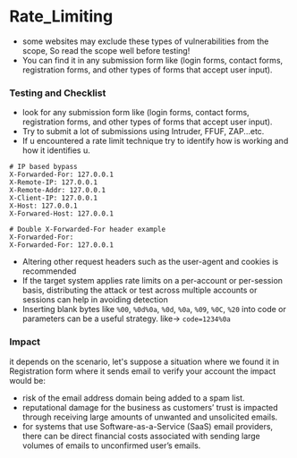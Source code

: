 # Rate\_Limiting

* some websites may exclude these types of vulnerabilities from the scope, So read the scope well before testing!
* You can find it in any submission form like (login forms, contact forms, registration forms, and other types of forms that accept user input).

### Testing and Checklist

* look for any submission form like (login forms, contact forms, registration forms, and other types of forms that accept user input).
* Try to submit a lot of submissions using Intruder, FFUF, ZAP...etc.
* If u encountered a rate limit technique try to identify how is working and how it identifies u.

```http
# IP based bypass
X-Forwarded-For: 127.0.0.1
X-Remote-IP: 127.0.0.1
X-Remote-Addr: 127.0.0.1
X-Client-IP: 127.0.0.1
X-Host: 127.0.0.1
X-Forwared-Host: 127.0.0.1

# Double X-Forwarded-For header example
X-Forwarded-For:
X-Forwarded-For: 127.0.0.1
```

* Altering other request headers such as the user-agent and cookies is recommended
* If the target system applies rate limits on a per-account or per-session basis, distributing the attack or test across multiple accounts or sessions can help in avoiding detection
* Inserting blank bytes like `%00`, `%0d%0a`, `%0d`, `%0a`, `%09`, `%0C`, `%20` into code or parameters can be a useful strategy. like-> `code=1234%0a`

### Impact

it depends on the scenario, let's suppose a situation where we found it in Registration form where it sends email to verify your account the impact would be:

* risk of the email address domain being added to a spam list.
* &#x20;reputational damage for the business as customers’ trust is impacted through receiving large amounts of unwanted and unsolicited emails.
* for systems that use Software-as-a-Service (SaaS) email providers, there can be direct financial costs associated with sending large volumes of emails to unconfirmed user’s emails.
